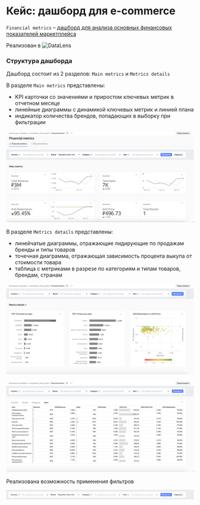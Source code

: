 # Кейс: дашборд для e-commerce

`Financial metrics` – [дашборд для анализа основных финансовых показателей маркетплейса](https://datalens.yandex/ahy2okxwgs88w)

Реализован в ![DataLens](https://img.shields.io/badge/Yandex%20Datalens-FFCC00?style=flat&logo=yandex&logoColor=black)

### Структура дашборда

Дашборд состоит из 2 разделов: `Main metrics` и `Metrics details`

В разделе `Main metrics` представлены:
- KPI карточки со значениями и приростом ключевых метрик в отчетном месяце
- линейные диаграммы с динамикой ключевых метрик и линией плана
- индикатор количества брендов, попадающих в выборку при фильтрации

![Дашборд](dashboard_1.png)

В разделе `Metrics details` представлены:
- линейчатые диаграммы, отражающие лидирующие по продажам бренды и типы товаров
- точечная диаграмма, отражающая зависимость процента выкупа от стоимости товара
- таблица с метриками в разрезе по категориям и типам товаров, брендам, странам

![Дашборд](dashboard_2.png)

![Дашборд](dashboard_3.png)

Реализована возможность применения фильтров

![Дашборд](dashboard_4.png)
